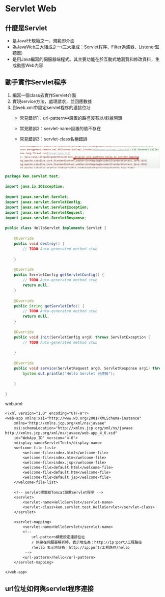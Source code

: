 # Servlet Web

## 什麼是Servlet

* 是JavaEE規範之一，規範即介面
* 為JavaWeb三大組成之一\(三大組成：Servlet程序、Filter過濾器、Listener監聽器\)
* 是用Java編寫的伺服器端程式。其主要功能在於互動式地瀏覽和修改資料，生成動態Web內容

## 動手實作Servlet程序

1. 編寫一個class去實作Servlet介面
2. 實現service方法，處理請求，並回應數據
3. 到web.xml中設定servlet程序的連接位址
   * 常見錯誤1：url-pattern中設置的路徑沒有以/斜線開頭
   * 常見錯誤2：servlet-name設置的值不存在
   * 常見錯誤3：servlet-class名稱錯誤

     ![&#x5E38;&#x898B;&#x932F;&#x8AA4;1](/book_sources/images/2020-11-04-08-27-51.png)

```java
package ken.servlet.test;

import java.io.IOException;

import javax.servlet.Servlet;
import javax.servlet.ServletConfig;
import javax.servlet.ServletException;
import javax.servlet.ServletRequest;
import javax.servlet.ServletResponse;

public class HelloServlet implements Servlet {

    @Override
    public void destroy() {
        // TODO Auto-generated method stub

    }

    @Override
    public ServletConfig getServletConfig() {
        // TODO Auto-generated method stub
        return null;
    }

    @Override
    public String getServletInfo() {
        // TODO Auto-generated method stub
        return null;
    }

    @Override
    public void init(ServletConfig arg0) throws ServletException {
        // TODO Auto-generated method stub

    }

    @Override
    public void service(ServletRequest arg0, ServletResponse arg1) throws ServletException, IOException {
        System.out.println("Hello Servlet 已連接");

    }

}
```

web.xml:

```markup
<?xml version="1.0" encoding="UTF-8"?>
<web-app xmlns:xsi="http://www.w3.org/2001/XMLSchema-instance"
    xmlns="http://xmlns.jcp.org/xml/ns/javaee"
    xsi:schemaLocation="http://xmlns.jcp.org/xml/ns/javaee http://xmlns.jcp.org/xml/ns/javaee/web-app_4_0.xsd"
    id="WebApp_ID" version="4.0">
    <display-name>ServletTest</display-name>
    <welcome-file-list>
        <welcome-file>index.html</welcome-file>
        <welcome-file>index.htm</welcome-file>
        <welcome-file>index.jsp</welcome-file>
        <welcome-file>default.html</welcome-file>
        <welcome-file>default.htm</welcome-file>
        <welcome-file>default.jsp</welcome-file>
    </welcome-file-list>

    <!-- servlet標籤給Tomcat設置servlet程序 -->
    <servlet>
        <servlet-name>HelloServlet</servlet-name>
        <servlet-class>ken.servlet.test.HelloServlet</servlet-class>
    </servlet>

    <servlet-mapping>
        <servlet-name>HelloServlet</servlet-name>
        <!--
            url-pattern標籤設定連接位址
            / 斜線在伺服器解析時，表示地址為：http://ip:port/工程路徑
            /hello 表示地址為：http://ip:port/工程路徑/hello
         -->
        <url-pattern>/hello</url-pattern>
    </servlet-mapping>

</web-app>
```

## url位址如何與servlet程序連接

